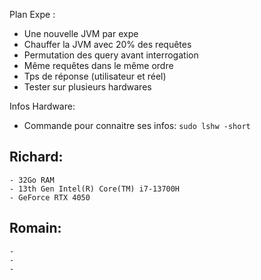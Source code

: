 Plan Expe :

- Une nouvelle JVM par expe
- Chauffer la JVM avec 20% des requêtes
- Permutation des query avant interrogation
- Même requêtes dans le même ordre
- Tps de réponse (utilisateur et réel)
- Tester sur plusieurs hardwares


Infos Hardware: 

 - Commande pour connaitre ses infos: `sudo lshw -short`

 ## Richard: 
    - 32Go RAM 
    - 13th Gen Intel(R) Core(TM) i7-13700H
    - GeForce RTX 4050

## Romain:
    -
    -
    -
